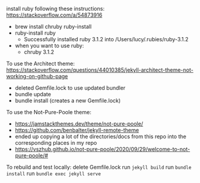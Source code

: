 install ruby following these instructions: https://stackoverflow.com/a/54873916
- brew install chruby ruby-install
- ruby-install ruby
    - Successfully installed ruby 3.1.2 into /Users/lucy/.rubies/ruby-3.1.2
- when you want to use ruby: 
    - chruby 3.1.2

To use the Architect theme:
https://stackoverflow.com/questions/44010385/jekyll-architect-theme-not-working-on-github-page
- deleted Gemfile.lock to use updated bundler
- bundle update
- bundle install (creates a new Gemfile.lock)

To use the Not-Pure-Poole theme:
- https://jamstackthemes.dev/theme/not-pure-poole/
- https://github.com/benbalter/jekyll-remote-theme
- ended up copying a lot of the directories/docs from this repo into the corresponding places in my repo
- https://vszhub.github.io/not-pure-poole/2020/09/29/welcome-to-not-pure-poole/#

To rebuild and test locally:
delete Gemfile.lock
run `jekyll build`
run `bundle install`
run `bundle exec jekyll serve`
